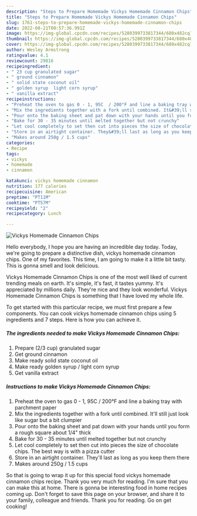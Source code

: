 ```yaml
---
description: "Steps to Prepare Homemade Vickys Homemade Cinnamon Chips"
title: "Steps to Prepare Homemade Vickys Homemade Cinnamon Chips"
slug: 1761-steps-to-prepare-homemade-vickys-homemade-cinnamon-chips
date: 2022-08-21T00:57:36.991Z
image: https://img-global.cpcdn.com/recipes/5280399733817344/680x482cq70/vickys-homemade-cinnamon-chips-recipe-main-photo.jpg
thumbnail: https://img-global.cpcdn.com/recipes/5280399733817344/680x482cq70/vickys-homemade-cinnamon-chips-recipe-main-photo.jpg
cover: https://img-global.cpcdn.com/recipes/5280399733817344/680x482cq70/vickys-homemade-cinnamon-chips-recipe-main-photo.jpg
author: Wesley Armstrong
ratingvalue: 4.1
reviewcount: 29816
recipeingredient:
- " 23 cup granulated sugar"
- " ground cinnamon"
- " solid state coconut oil"
- " golden syrup  light corn syrup"
- " vanilla extract"
recipeinstructions:
- "Preheat the oven to gas 0 - 1, 95C  / 200°F and line a baking tray with parchment paper"
- "Mix the ingredients together with a fork until combined. It&#39;ll still just look like sugar but a bit clumpier"
- "Pour onto the baking sheet and pat down with your hands until you form a rough square about 1/4&#34; thick"
- "Bake for 30 - 35 minutes until melted together but not crunchy"
- "Let cool completely to set then cut into pieces the size of chocolate chips. The best way is with a pizza cutter"
- "Store in an airtight container. They&#39;ll last as long as you keep them there"
- "Makes around 250g / 1.5 cups"
categories:
- Recipe
tags:
- vickys
- homemade
- cinnamon

katakunci: vickys homemade cinnamon 
nutrition: 177 calories
recipecuisine: American
preptime: "PT11M"
cooktime: "PT57M"
recipeyield: "2"
recipecategory: Lunch

---
```



![Vickys Homemade Cinnamon Chips](https://img-global.cpcdn.com/recipes/5280399733817344/680x482cq70/vickys-homemade-cinnamon-chips-recipe-main-photo.jpg)

Hello everybody, I hope you are having an incredible day today. Today, we're going to prepare a distinctive dish, vickys homemade cinnamon chips. One of my favorites. This time, I am going to make it a little bit tasty. This is gonna smell and look delicious.



Vickys Homemade Cinnamon Chips is one of the most well liked of current trending meals on earth. It's simple, it's fast, it tastes yummy. It's appreciated by millions daily. They're nice and they look wonderful. Vickys Homemade Cinnamon Chips is something that I have loved my whole life.


To get started with this particular recipe, we must first prepare a few components. You can cook vickys homemade cinnamon chips using 5 ingredients and 7 steps. Here is how you can achieve it.

<!--inarticleads1-->

##### The ingredients needed to make Vickys Homemade Cinnamon Chips:

1. Prepare  (2/3 cup) granulated sugar
1. Get  ground cinnamon
1. Make ready  solid state coconut oil
1. Make ready  golden syrup / light corn syrup
1. Get  vanilla extract




<!--inarticleads2-->

##### Instructions to make Vickys Homemade Cinnamon Chips:

1. Preheat the oven to gas 0 - 1, 95C  / 200°F and line a baking tray with parchment paper
1. Mix the ingredients together with a fork until combined. It&#39;ll still just look like sugar but a bit clumpier
1. Pour onto the baking sheet and pat down with your hands until you form a rough square about 1/4&#34; thick
1. Bake for 30 - 35 minutes until melted together but not crunchy
1. Let cool completely to set then cut into pieces the size of chocolate chips. The best way is with a pizza cutter
1. Store in an airtight container. They&#39;ll last as long as you keep them there
1. Makes around 250g / 1.5 cups




So that is going to wrap it up for this special food vickys homemade cinnamon chips recipe. Thank you very much for reading. I'm sure that you can make this at home. There is gonna be interesting food in home recipes coming up. Don't forget to save this page on your browser, and share it to your family, colleague and friends. Thank you for reading. Go on get cooking!
